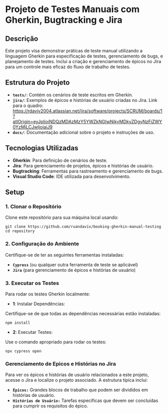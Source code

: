 # Projeto de Testes Manuais com Gherkin, Bugtracking e Jira

## Descrição

Este projeto visa demonstrar práticas de teste manual utilizando a linguagem Gherkin para especificação de testes, gerenciamento de bugs, e planejamento de testes. Inclui a criação e gerenciamento de épicos no Jira para um controle mais eficaz do fluxo de trabalho de testes.

## Estrutura do Projeto

- **`tests/`**: Contém os cenários de teste escritos em Gherkin.
- **`jira/`**: Exemplos de épicos e histórias de usuário criadas no Jira. Link para o quadro: https://rdaviv2004.atlassian.net/jira/software/projects/SCRUM/boards/1?atlOrigin=eyJpIjoiNDQzMDAzMzY5YWZkNGIwNjkyMDkyZDgyNzFiZWY0YzMiLCJwIjoiaiJ9
- **`docs/`**: Documentação adicional sobre o projeto e instruções de uso.

## Tecnologias Utilizadas

- **Gherkin**: Para definição de cenários de teste.
- **Jira**: Para gerenciamento de projetos, épicos e histórias de usuário.
- **Bugtracking**: Ferramentas para rastreamento e gerenciamento de bugs.
- **Visual Studio Code**: IDE utilizada para desenvolvimento.

## Setup

### 1. Clonar o Repositório

Clone este repositório para sua máquina local usando:

`git clone https://github.com/ruandaviv/booking-gherkin-manual-testing
cd repository`


### 2. Configuração do Ambiente
Certifique-se de ter as seguintes ferramentas instaladas:

- **`Cypress`** (ou qualquer outra ferramenta de teste se aplicável)
- **`Jira`** (para gerenciamento de épicos e histórias de usuário)

### 3. Executar os Testes
Para rodar os testes Gherkin localmente:

- **1**: Instalar Dependências:

Certifique-se de que todas as dependências necessárias estão instaladas:


`npm install`

- **2**: Executar Testes:

Use o comando apropriado para rodar os testes:

`npx cypress open`

### Gerenciamento de Epicos e Histórias no Jira
Para ver os épicos e histórias de usuário relacionados a este projeto, acesse o Jira e localize o projeto associado. A estrutura típica inclui:

- **`Épicos:`**  Grandes blocos de trabalho que podem ser divididos em histórias de usuário.
- **`Histórias de Usuário:`** Tarefas específicas que devem ser concluídas para cumprir os requisitos do épico.
